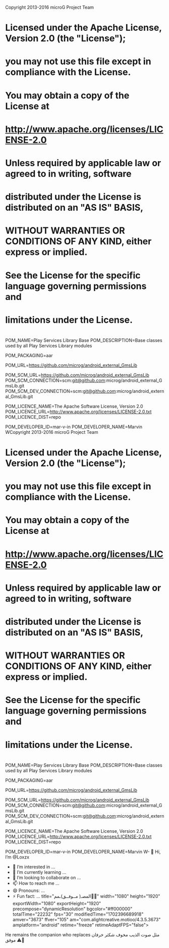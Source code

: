 
Copyright 2013-2016 microG Project Team
#
# Licensed under the Apache License, Version 2.0 (the "License");
# you may not use this file except in compliance with the License.
# You may obtain a copy of the License at
#
#     http://www.apache.org/licenses/LICENSE-2.0
#
# Unless required by applicable law or agreed to in writing, software
# distributed under the License is distributed on an "AS IS" BASIS,
# WITHOUT WARRANTIES OR CONDITIONS OF ANY KIND, either express or implied.
# See the License for the specific language governing permissions and
# limitations under the License.
#

POM_NAME=Play Services Library Base
POM_DESCRIPTION=Base classes used by all Play Services Library modules

POM_PACKAGING=aar

POM_URL=https://github.com/microg/android_external_GmsLib

POM_SCM_URL=https://github.com/microg/android_external_GmsLib
POM_SCM_CONNECTION=scm:git@github.com:microg/android_external_GmsLib.git
POM_SCM_DEV_CONNECTION=scm:git@github.com:microg/android_external_GmsLib.git

POM_LICENCE_NAME=The Apache Software License, Version 2.0
POM_LICENCE_URL=http://www.apache.org/licenses/LICENSE-2.0.txt
POM_LICENCE_DIST=repo

POM_DEVELOPER_ID=mar-v-in
POM_DEVELOPER_NAME=Marvin WCopyright 2013-2016 microG Project Team
#
# Licensed under the Apache License, Version 2.0 (the "License");
# you may not use this file except in compliance with the License.
# You may obtain a copy of the License at
#
#     http://www.apache.org/licenses/LICENSE-2.0
#
# Unless required by applicable law or agreed to in writing, software
# distributed under the License is distributed on an "AS IS" BASIS,
# WITHOUT WARRANTIES OR CONDITIONS OF ANY KIND, either express or implied.
# See the License for the specific language governing permissions and
# limitations under the License.
#

POM_NAME=Play Services Library Base
POM_DESCRIPTION=Base classes used by all Play Services Library modules

POM_PACKAGING=aar

POM_URL=https://github.com/microg/android_external_GmsLib

POM_SCM_URL=https://github.com/microg/android_external_GmsLib
POM_SCM_CONNECTION=scm:git@github.com:microg/android_external_GmsLib.git
POM_SCM_DEV_CONNECTION=scm:git@github.com:microg/android_external_GmsLib.git

POM_LICENCE_NAME=The Apache Software License, Version 2.0
POM_LICENCE_URL=http://www.apache.org/licenses/LICENSE-2.0.txt
POM_LICENCE_DIST=repo

POM_DEVELOPER_ID=mar-v-in
POM_DEVELOPER_NAME=Marvin W- 👋 Hi, I’m @Loxzx
- 👀 I’m interested in ...
- 🌱 I’m currently learning ...
- 💞️ I’m looking to collaborate on ...
- 📫 How to reach me ...
- 😄 Pronouns: ...
- ⚡ Fun fact: ...
title="المصـ( مــوفــق)ـمم👑💎" width="1080" height="1920" exportWidth="1080" exportHeight="1920" precompose="dynamicResolution" bgcolor="#ff000000" totalTime="22232" fps="30" modifiedTime="1702396689918" amver="3673" ffver="105" am="com.alightcreative.motioo/4.3.5.3673" amplatform="android" retime="freeze" retimeAdaptFPS="false">
<media uri="content://media/external/video/media/105721" filename="VID_20231211_030759_528.mp4.mov" title="VID_20231211_030759_528.mp4.mov" type="video/mp4" duration="22200000" size="4626569" fps="30" orientation="0" infoUpdated="1702378966494" width="464" height="848"/>
<bookmark t="616"/>
<bookmark t="1483"/>
<bookmark t="2216"/>
<bookmark t="2983"/>
<bookmark t="3783"/>
<bookmark t="4383"/>
<bookmark t="5116"/>
<bookmark t="5816"/>
<bookmark t="6583"/>
<bookmark t="7416"/>
<bookmark t="8083"/>
<bookmark t="9050"/>
<bookmark t="9850"/>
<bookmark t="10583"/>
<bookmark t="11250"/>
<bookmark t="12050"/>
<bookmark t="12716"/>
<bookmark t="13550"/>
<bookmark t="14250"/>
<bookmark t="15016"/>
<bookmark t="15783"/>
<bookmark t="16550"/>
<bookmark t="17283"/>
<bookmark t="18016"/>
<bookmark t="18883"/>
<bookmark t="19550"/>
<bookmark t="20216"/>
<bookmark t="20883"/>
<bookmark t="21550"/>
<shape id="6402452" label="VID_20231211_030759_528.mp4.mov" hidden="true" startTime="0" endTime="22232" fillType="media" fillVideo="content://media/external/video/media/105721" outTime="22200" s=".rect">
<transform>
<location value="540.000000,960.000000,0.000000"/>
</transform>
<property name="size" type="vec2" value="525.000000,960.000000"/>
</shape>
<embedScene id="6402451" label="المجموعة 2" startTime="0" endTime="22232" fillType="intrinsic" outTime="22232">
<transform>
<location value="521.572815,960.000000,0.000000"/>
<pivot value="0.000000,15.750732"/>
</transform>
<fillColor value="#ff000000"/>
<effect id="com.alightcreative.effects.motionblur4" locallyApplied="true">
<property name="tune" type="float">
<kf t="0.000000" v="0.000000"/>
<kf t="0.087010" v="1.000000" e="cubicBezier 0.0 0.7148276 0.2425347 1.0"/>
</property>
<property name="usePos" type="bool" value="true"/>
<property name="useScale" type="bool" value="true"/>
<property name="useAngle" type="bool" value="true"/>
</effect>
<effect id="com.alightcreative.effects.swing" locallyApplied="true">
<property name="freq" type="float" value="0.660000"/>
<property name="a1" type="float" value="-1.000000"/>
<property name="a2" type="float" value="0.900000"/>
<property name="phase" type="float" value="0.000000"/>
<property name="type" type="int" value="0"/>
</effect>
<scene title="مشروع جديد 156" width="2015" height="1920" exportWidth="2015" exportHeight="1920" precompose="dynamicResolution" bgcolor="#00000000" totalTime="22232" fps="30" modifiedTime="0" amver="3673" ffver="105" am="com.alightcreative.motioo/4.3.5.3673" amplatform="android" retime="off" retimeAdaptFPS="false">
<embedScene id="6402446" label="المجموعة 1" startTime="0" endTime="22232" fillType="intrinsic" outTime="22232">
<transform>
<location value="1000.000000,839.848206,0.000000"/>
<pivot value="0.000000,-599.771484"/>
<scale value="0.907441,0.907441"/>
</transform>
<fillColor value="#ff000000"/>
<scene title="" width="2204" height="1920" exportWidth="2204" exportHeight="1920" precompose="dynamicResolution" bgcolor="#00000000" totalTime="16366" fps="30" modifiedTime="0" amver="3673" ffver="105" am="com.alightcreative.motioo/4.3.5.3673" amplatform="android" retime="off" retimeAdaptFPS="false">
<text id="6393769" startTime="0" endTime="16366" fillType="color" size="12.000000" font="imported?name=خط انقلش البهادلي للعبارات.ttf" wrapWidth="1240" align="left">
<transform>
<location value="1414.328613,415.054871,0.000000"/>
<scale value="1.275000,1.275000"/>
</transform>
<content>He remains the companion who replaces</content>
</text>
<text id="6393773" label="ويبقى الرفيق الذي يعوض عن الف صاحب Copy" startTime="0" endTime="16366" fillType="color" size="16.000000" font="imported?name=FFKhallab-Regular (1) (1).ttf" wrapWidth="1240" align="left">
<transform>
<location value="842.000000,331.425476,0.000000"/>
<scale value="1.358065,1.358065"/>
</transform>
<content>مثل صوت الذيب مخوف شكثر خرفان</content>
</text>
</scene>
</embedScene>
<embedScene id="6402447" label="المجموعة 3" startTime="0" endTime="22232" fillType="intrinsic" outTime="22232">
<transform>
<location value="915.919983,660.541809,0.000000"/>
<pivot value="0.000000,996.811157"/>
<scale value="1.043516,1.043516"/>
</transform>
<fillColor value="#ff000000"/>
<border direction="outside" id="1">
<color value="#ff000000"/>
</border>
<scene title="" width="1639" height="2256" exportWidth="1639" exportHeight="2256" precompose="dynamicResolution" bgcolor="#00000000" totalTime="22232" fps="30" modifiedTime="0" amver="3673" ffver="105" am="com.alightcreative.motioo/4.3.5.3673" amplatform="android" retime="off" retimeAdaptFPS="false">
<text id="6393858" startTime="0" endTime="22232" fillType="color" size="20.000000" font="imported?name=خط الايفون الفارسي (2).ttf" wrapWidth="677" align="center">
<transform>
<location value="1025.802979,2125.061035,0.000000"/>
<scale value="1.369154,1.369154"/>
</transform>
<content>موفق</content>
</text>
<text id="6393859" startTime="0" endTime="22232" fillType="color" size="20.000000" font="imported?name=iOS15.4_Fixed_space.ttf" wrapWidth="1222" align="center">
<transform>
<location value="819.500061,2125.061035,0.000000"/>
<scale value="1.341244,1.341244"/>
</transform>
<fillColor value="#00ffffff"/>
<effect id="com.alightcreative.glow" locallyApplied="true">
<property name="radius" type="float" value="23.600000"/>
<property name="alpha" type="float" value="0.400000"/>
<property name="hardness" type="float" value="0.650000"/>
<property name="color" type="color" value="#ff000000"/>
<property name="blendMode" type="int" value="1"/>
</effect>
<effect id="com.alightcreative.effects.smoothedges" locallyApplied="true">
<property name="strength" type="float" value="0.020000"/>
<property name="maskToLayer" type="bool" value="false"/>
</effect>
<content>⚠️🦅</content>
</text>
</scene>
</embedScene>
<shape id="6402448" label="3cf2ba393a602ffcc56d285299357261.jpg" startTime="0" endTime="22232" fillType="media" fillImage="content://media/external/images/media/105720" s=".rect">
<transform>
<location value="1026.580566,960.000000,0.000000"/>
</transform>
<property name="size" type="vec2" value="540.000000,540.000000"/>
</shape>
<shape id="6402449" startTime="0" endTime="22232" fillType="color" s=".rect">
<transform>
<location value="1165.920654,413.555237,0.000000"/>
<scale value="0.447723,0.447723"/>
</transform>
<property name="size" type="vec2" value="-1753.315063,-14.394539"/>
</shape>
<shape id="6402450" label=" Copy" startTime="0" endTime="22232" fillType="color" s=".rect">
<transform>
<location value="1230.392456,1509.517822,0.000000"/>
<scale value="0.447723,0.447723"/>
</transform>
<property name="size" type="vec2" value="-1753.315063,-14.394539"/>
</shape>
</scene>
</embedScene>
<shape id="6402453" label="حسين Copy 2" startTime="433" endTime="765" speed="1.300000" fillType="color" s=".roundrect">
<transform>
<location value="533.404419,977.531860,0.000000"/>
<scale value="0.407741,0.724873"/>
</transform>
<fillColor value="#ffd2b4a5"/>
<effect id="com.alightcreative.effects.lift" locallyApplied="true">
<property name="fill" type="float" value="0.000000"/>
</effect>
<effect id="com.alightcreative.effects.tile" locallyApplied="true">
<property name="scale" type="float">
<kf t="0.000000" v="1.000000"/>
<kf t="1.000000" v="1.000000"/>
<kf t="0.347222" v="1.090000"/>
</property>
<property name="phase" type="float" value="0.000000"/>
<property name="mirror" type="bool" value="false"/>
<property name="vertoffs" type="bool" value="false"/>
<property name="angle" type="float" value="0.000000"/>
</effect>
<effect id="com.alightcreative.effects.offset" locallyApplied="true">
<property name="offset" type="vec2">
<kf t="-0.039352" v="0.000000,0.000000"/>
<kf t="0.039352" v="5.000000,0.000000"/>
<kf t="0.192130" v="-2.000000,0.000000"/>
<kf t="0.347222" v="-2.000000,3.000000"/>
<kf t="0.423611" v="3.000000,3.000000"/>
<kf t="0.578704" v="3.000000,-4.000000"/>
<kf t="0.655093" v="6.000000,-4.000000"/>
<kf t="0.810185" v="6.000000,3.000000"/>
<kf t="0.965278" v="-2.000000,3.000000"/>
</property>
<property name="feather" type="float" value="0.000000"/>
<property name="mask" type="bool" value="false"/>
</effect>
<effect id="com.alightcreative.effects.exposure" locallyApplied="true">
<property name="exposure" type="float">
<kf t="0.000000" v="0.000000"/>
<kf t="1.000000" v="0.010000"/>
<kf t="0.352410" v="0.700000"/>
</property>
<property name="gamma" type="float" value="1.000000"/>
<property name="offset" type="float" value="0.000000"/>
</effect>
<property name="size" type="vec2" value="1394.351318,1394.351318"/>
<property name="cornerRadius" type="float" value="25.000000"/>
</shape>
<shape id="6402454" label="حسين Copy 2" startTime="1333" endTime="1665" speed="1.300000" fillType="color" s=".roundrect">
<transform>
<location value="533.404419,977.531860,0.000000"/>
<scale value="0.407741,0.724873"/>
</transform>
<fillColor value="#ffd2b4a5"/>
<effect id="com.alightcreative.effects.lift" locallyApplied="true">
<property name="fill" type="float" value="0.000000"/>
</effect>
<effect id="com.alightcreative.effects.tile" locallyApplied="true">
<property name="scale" type="float">
<kf t="0.000000" v="1.000000"/>
<kf t="1.000000" v="1.000000"/>
<kf t="0.347222" v="1.090000"/>
</property>
<property name="phase" type="float" value="0.000000"/>
<property name="mirror" type="bool" value="false"/>
<property name="vertoffs" type="bool" value="false"/>
<property name="angle" type="float" value="0.000000"/>
</effect>
<effect id="com.alightcreative.effects.offset" locallyApplied="true">
<property name="offset" type="vec2">
<kf t="-0.039352" v="0.000000,0.000000"/>
<kf t="0.039352" v="5.000000,0.000000"/>
<kf t="0.192130" v="-2.000000,0.000000"/>
<kf t="0.347222" v="-2.000000,3.000000"/>
<kf t="0.423611" v="3.000000,3.000000"/>
<kf t="0.578704" v="3.000000,-4.000000"/>
<kf t="0.655093" v="6.000000,-4.000000"/>
<kf t="0.810185" v="6.000000,3.000000"/>
<kf t="0.965278" v="-2.000000,3.000000"/>
</property>
<property name="feather" type="float" value="0.000000"/>
<property name="mask" type="bool" value="false"/>
</effect>
<effect id="com.alightcreative.effects.exposure" locallyApplied="true">
<property name="exposure" type="float">
<kf t="0.000000" v="0.000000"/>
<kf t="1.000000" v="0.010000"/>
<kf t="0.352410" v="0.700000"/>
</property>
<property name="gamma" type="float" value="1.000000"/>
<property name="offset" type="float" value="0.000000"/>
</effect>
<property name="size" type="vec2" value="1394.351318,1394.351318"/>
<property name="cornerRadius" type="float" value="25.000000"/>
</shape>
<shape id="6402455" label="حسين Copy 2" startTime="2066" endTime="2398" speed="1.300000" fillType="color" s=".roundrect">
<transform>
<location value="533.404419,977.531860,0.000000"/>
<scale value="0.407741,0.724873"/>
</transform>
<fillColor value="#ffd2b4a5"/>
<effect id="com.alightcreative.effects.lift" locallyApplied="true">
<property name="fill" type="float" value="0.000000"/>
</effect>
<effect id="com.alightcreative.effects.tile" locallyApplied="true">
<property name="scale" type="float">
<kf t="0.000000" v="1.000000"/>
<kf t="1.000000" v="1.000000"/>
<kf t="0.347222" v="1.090000"/>
</property>
<property name="phase" type="float" value="0.000000"/>
<property name="mirror" type="bool" value="false"/>
<property name="vertoffs" type="bool" value="false"/>
<property name="angle" type="float" value="0.000000"/>
</effect>
<effect id="com.alightcreative.effects.offset" locallyApplied="true">
<property name="offset" type="vec2">
<kf t="-0.039352" v="0.000000,0.000000"/>
<kf t="0.039352" v="5.000000,0.000000"/>
<kf t="0.192130" v="-2.000000,0.000000"/>
<kf t="0.347222" v="-2.000000,3.000000"/>
<kf t="0.423611" v="3.000000,3.000000"/>
<kf t="0.578704" v="3.000000,-4.000000"/>
<kf t="0.655093" v="6.000000,-4.000000"/>
<kf t="0.810185" v="6.000000,3.000000"/>
<kf t="0.965278" v="-2.000000,3.000000"/>
</property>
<property name="feather" type="float" value="0.000000"/>
<property name="mask" type="bool" value="false"/>
</effect>
<effect id="com.alightcreative.effects.exposure" locallyApplied="true">
<property name="exposure" type="float">
<kf t="0.000000" v="0.000000"/>
<kf t="1.000000" v="0.010000"/>
<kf t="0.352410" v="0.700000"/>
</property>
<property name="gamma" type="float" value="1.000000"/>
<property name="offset" type="float" value="0.000000"/>
</effect>
<property name="size" type="vec2" value="1394.351318,1394.351318"/>
<property name="cornerRadius" type="float" value="25.000000"/>
</shape>
<shape id="6402456" label="حسين Copy 2" startTime="2833" endTime="3165" speed="1.300000" fillType="color" s=".roundrect">
<transform>
<location value="533.404419,977.531860,0.000000"/>
<scale value="0.407741,0.724873"/>
</transform>
<fillColor value="#ffd2b4a5"/>
<effect id="com.alightcreative.effects.lift" locallyApplied="true">
<property name="fill" type="float" value="0.000000"/>
</effect>
<effect id="com.alightcreative.effects.tile" locallyApplied="true">
<property name="scale" type="float">
<kf t="0.000000" v="1.000000"/>
<kf t="1.000000" v="1.000000"/>
<kf t="0.347222" v="1.090000"/>
</property>
<property name="phase" type="float" value="0.000000"/>
<property name="mirror" type="bool" value="false"/>
<property name="vertoffs" type="bool" value="false"/>
<property name="angle" type="float" value="0.000000"/>
</effect>
<effect id="com.alightcreative.effects.offset" locallyApplied="true">
<property name="offset" type="vec2">
<kf t="-0.039352" v="0.000000,0.000000"/>
<kf t="0.039352" v="5.000000,0.000000"/>
<kf t="0.192130" v="-2.000000,0.000000"/>
<kf t="0.347222" v="-2.000000,3.000000"/>
<kf t="0.423611" v="3.000000,3.000000"/>
<kf t="0.578704" v="3.000000,-4.000000"/>
<kf t="0.655093" v="6.000000,-4.000000"/>
<kf t="0.810185" v="6.000000,3.000000"/>
<kf t="0.965278" v="-2.000000,3.000000"/>
</property>
<property name="feather" type="float" value="0.000000"/>
<property name="mask" type="bool" value="false"/>
</effect>
<effect id="com.alightcreative.effects.exposure" locallyApplied="true">
<property name="exposure" type="float">
<kf t="0.000000" v="0.000000"/>
<kf t="1.000000" v="0.010000"/>
<kf t="0.352410" v="0.700000"/>
</property>
<property name="gamma" type="float" value="1.000000"/>
<property name="offset" type="float" value="0.000000"/>
</effect>
<property name="size" type="vec2" value="1394.351318,1394.351318"/>
<property name="cornerRadius" type="float" value="25.000000"/>
</shape>
<shape id="6402457" label="حسين Copy 2" startTime="3600" endTime="3932" speed="1.300000" fillType="color" s=".roundrect">
<transform>
<location value="533.404419,977.531860,0.000000"/>
<scale value="0.407741,0.724873"/>
</transform>
<fillColor value="#ffd2b4a5"/>
<effect id="com.alightcreative.effects.lift" locallyApplied="true">
<property name="fill" type="float" value="0.000000"/>
</effect>
<effect id="com.alightcreative.effects.tile" locallyApplied="true">
<property name="scale" type="float">
<kf t="0.000000" v="1.000000"/>
<kf t="1.000000" v="1.000000"/>
<kf t="0.347222" v="1.090000"/>
</property>
<property name="phase" type="float" value="0.000000"/>
<property name="mirror" type="bool" value="false"/>
<property name="vertoffs" type="bool" value="false"/>
<property name="angle" type="float" value="0.000000"/>
</effect>
<effect id="com.alightcreative.effects.offset" locallyApplied="true">
<property name="offset" type="vec2">
<kf t="-0.039352" v="0.000000,0.000000"/>
<kf t="0.039352" v="5.000000,0.000000"/>
<kf t="0.192130" v="-2.000000,0.000000"/>
<kf t="0.347222" v="-2.000000,3.000000"/>
<kf t="0.423611" v="3.000000,3.000000"/>
<kf t="0.578704" v="3.000000,-4.000000"/>
<kf t="0.655093" v="6.000000,-4.000000"/>
<kf t="0.810185" v="6.000000,3.000000"/>
<kf t="0.965278" v="-2.000000,3.000000"/>
</property>
<property name="feather" type="float" value="0.000000"/>
<property name="mask" type="bool" value="false"/>
</effect>
<effect id="com.alightcreative.effects.exposure" locallyApplied="true">
<property name="exposure" type="float">
<kf t="0.000000" v="0.000000"/>
<kf t="1.000000" v="0.010000"/>
<kf t="0.352410" v="0.700000"/>
</property>
<property name="gamma" type="float" value="1.000000"/>
<property name="offset" type="float" value="0.000000"/>
</effect>
<property name="size" type="vec2" value="1394.351318,1394.351318"/>
<property name="cornerRadius" type="float" value="25.000000"/>
</shape>
<shape id="6402458" label="حسين Copy 2" startTime="4200" endTime="4532" speed="1.300000" fillType="color" s=".roundrect">
<transform>
<location value="533.404419,977.531860,0.000000"/>
<scale value="0.407741,0.724873"/>
</transform>
<fillColor value="#ffd2b4a5"/>
<effect id="com.alightcreative.effects.lift" locallyApplied="true">
<property name="fill" type="float" value="0.000000"/>
</effect>
<effect id="com.alightcreative.effects.tile" locallyApplied="true">
<property name="scale" type="float">
<kf t="0.000000" v="1.000000"/>
<kf t="1.000000" v="1.000000"/>
<kf t="0.347222" v="1.090000"/>
</property>
<property name="phase" type="float" value="0.000000"/>
<property name="mirror" type="bool" value="false"/>
<property name="vertoffs" type="bool" value="false"/>
<property name="angle" type="float" value="0.000000"/>
</effect>
<effect id="com.alightcreative.effects.offset" locallyApplied="true">
<property name="offset" type="vec2">
<kf t="-0.039352" v="0.000000,0.000000"/>
<kf t="0.039352" v="5.000000,0.000000"/>
<kf t="0.192130" v="-2.000000,0.000000"/>
<kf t="0.347222" v="-2.000000,3.000000"/>
<kf t="0.423611" v="3.000000,3.000000"/>
<kf t="0.578704" v="3.000000,-4.000000"/>
<kf t="0.655093" v="6.000000,-4.000000"/>
<kf t="0.810185" v="6.000000,3.000000"/>
<kf t="0.965278" v="-2.000000,3.000000"/>
</property>
<property name="feather" type="float" value="0.000000"/>
<property name="mask" type="bool" value="false"/>
</effect>
<effect id="com.alightcreative.effects.exposure" locallyApplied="true">
<property name="exposure" type="float">
<kf t="0.000000" v="0.000000"/>
<kf t="1.000000" v="0.010000"/>
<kf t="0.352410" v="0.700000"/>
</property>
<property name="gamma" type="float" value="1.000000"/>
<property name="offset" type="float" value="0.000000"/>
</effect>
<property name="size" type="vec2" value="1394.351318,1394.351318"/>
<property name="cornerRadius" type="float" value="25.000000"/>
</shape>
<shape id="6402459" label="حسين Copy 2" startTime="4900" endTime="5232" speed="1.300000" fillType="color" s=".roundrect">
<transform>
<location value="533.404419,977.531860,0.000000"/>
<scale value="0.407741,0.724873"/>
</transform>
<fillColor value="#ffd2b4a5"/>
<effect id="com.alightcreative.effects.lift" locallyApplied="true">
<property name="fill" type="float" value="0.000000"/>
</effect>
<effect id="com.alightcreative.effects.tile" locallyApplied="true">
<property name="scale" type="float">
<kf t="0.000000" v="1.000000"/>
<kf t="1.000000" v="1.000000"/>
<kf t="0.347222" v="1.090000"/>
</property>
<property name="phase" type="float" value="0.000000"/>
<property name="mirror" type="bool" value="false"/>
<property name="vertoffs" type="bool" value="false"/>
<property name="angle" type="float" value="0.000000"/>
</effect>
<effect id="com.alightcreative.effects.offset" locallyApplied="true">
<property name="offset" type="vec2">
<kf t="-0.039352" v="0.000000,0.000000"/>
<kf t="0.039352" v="5.000000,0.000000"/>
<kf t="0.192130" v="-2.000000,0.000000"/>
<kf t="0.347222" v="-2.000000,3.000000"/>
<kf t="0.423611" v="3.000000,3.000000"/>
<kf t="0.578704" v="3.000000,-4.000000"/>
<kf t="0.655093" v="6.000000,-4.000000"/>
<kf t="0.810185" v="6.000000,3.000000"/>
<kf t="0.965278" v="-2.000000,3.000000"/>
</property>
<property name="feather" type="float" value="0.000000"/>
<property name="mask" type="bool" value="false"/>
</effect>
<effect id="com.alightcreative.effects.exposure" locallyApplied="true">
<property name="exposure" type="float">
<kf t="0.000000" v="0.000000"/>
<kf t="1.000000" v="0.010000"/>
<kf t="0.352410" v="0.700000"/>
</property>
<property name="gamma" type="float" value="1.000000"/>
<property name="offset" type="float" value="0.000000"/>
</effect>
<property name="size" type="vec2" value="1394.351318,1394.351318"/>
<property name="cornerRadius" type="float" value="25.000000"/>
</shape>
<shape id="6402460" label="حسين Copy 2" startTime="5633" endTime="5965" speed="1.300000" fillType="color" s=".roundrect">
<transform>
<location value="533.404419,977.531860,0.000000"/>
<scale value="0.407741,0.724873"/>
</transform>
<fillColor value="#ffd2b4a5"/>
<effect id="com.alightcreative.effects.lift" locallyApplied="true">
<property name="fill" type="float" value="0.000000"/>
</effect>
<effect id="com.alightcreative.effects.tile" locallyApplied="true">
<property name="scale" type="float">
<kf t="0.000000" v="1.000000"/>
<kf t="1.000000" v="1.000000"/>
<kf t="0.347222" v="1.090000"/>
</property>
<property name="phase" type="float" value="0.000000"/>
<property name="mirror" type="bool" value="false"/>
<property name="vertoffs" type="bool" value="false"/>
<property name="angle" type="float" value="0.000000"/>
</effect>
<effect id="com.alightcreative.effects.offset" locallyApplied="true">
<property name="offset" type="vec2">
<kf t="-0.039352" v="0.000000,0.000000"/>
<kf t="0.039352" v="5.000000,0.000000"/>
<kf t="0.192130" v="-2.000000,0.000000"/>
<kf t="0.347222" v="-2.000000,3.000000"/>
<kf t="0.423611" v="3.000000,3.000000"/>
<kf t="0.578704" v="3.000000,-4.000000"/>
<kf t="0.655093" v="6.000000,-4.000000"/>
<kf t="0.810185" v="6.000000,3.000000"/>
<kf t="0.965278" v="-2.000000,3.000000"/>
</property>
<property name="feather" type="float" value="0.000000"/>
<property name="mask" type="bool" value="false"/>
</effect>
<effect id="com.alightcreative.effects.exposure" locallyApplied="true">
<property name="exposure" type="float">
<kf t="0.000000" v="0.000000"/>
<kf t="1.000000" v="0.010000"/>
<kf t="0.352410" v="0.700000"/>
</property>
<property name="gamma" type="float" value="1.000000"/>
<property name="offset" type="float" value="0.000000"/>
</effect>
<property name="size" type="vec2" value="1394.351318,1394.351318"/>
<property name="cornerRadius" type="float" value="25.000000"/>
</shape>
<shape id="6402461" label="حسين Copy 2" startTime="6433" endTime="6765" speed="1.300000" fillType="color" s=".roundrect">
<transform>
<location value="533.404419,977.531860,0.000000"/>
<scale value="0.407741,0.724873"/>
</transform>
<fillColor value="#ffd2b4a5"/>
<effect id="com.alightcreative.effects.lift" locallyApplied="true">
<property name="fill" type="float" value="0.000000"/>
</effect>
<effect id="com.alightcreative.effects.tile" locallyApplied="true">
<property name="scale" type="float">
<kf t="0.000000" v="1.000000"/>
<kf t="1.000000" v="1.000000"/>
<kf t="0.347222" v="1.090000"/>
</property>
<property name="phase" type="float" value="0.000000"/>
<property name="mirror" type="bool" value="false"/>
<property name="vertoffs" type="bool" value="false"/>
<property name="angle" type="float" value="0.000000"/>
</effect>
<effect id="com.alightcreative.effects.offset" locallyApplied="true">
<property name="offset" type="vec2">
<kf t="-0.039352" v="0.000000,0.000000"/>
<kf t="0.039352" v="5.000000,0.000000"/>
<kf t="0.192130" v="-2.000000,0.000000"/>
<kf t="0.347222" v="-2.000000,3.000000"/>
<kf t="0.423611" v="3.000000,3.000000"/>
<kf t="0.578704" v="3.000000,-4.000000"/>
<kf t="0.655093" v="6.000000,-4.000000"/>
<kf t="0.810185" v="6.000000,3.000000"/>
<kf t="0.965278" v="-2.000000,3.000000"/>
</property>
<property name="feather" type="float" value="0.000000"/>
<property name="mask" type="bool" value="false"/>
</effect>
<effect id="com.alightcreative.effects.exposure" locallyApplied="true">
<property name="exposure" type="float">
<kf t="0.000000" v="0.000000"/>
<kf t="1.000000" v="0.010000"/>
<kf t="0.352410" v="0.700000"/>
</property>
<property name="gamma" type="float" value="1.000000"/>
<property name="offset" type="float" value="0.000000"/>
</effect>
<property name="size" type="vec2" value="1394.351318,1394.351318"/>
<property name="cornerRadius" type="float" value="25.000000"/>
</shape>
<shape id="6402462" label="حسين Copy 2" startTime="7233" endTime="7565" speed="1.300000" fillType="color" s=".roundrect">
<transform>
<location value="533.404419,977.531860,0.000000"/>
<scale value="0.407741,0.724873"/>
</transform>
<fillColor value="#ffd2b4a5"/>
<effect id="com.alightcreative.effects.lift" locallyApplied="true">
<property name="fill" type="float" value="0.000000"/>
</effect>
<effect id="com.alightcreative.effects.tile" locallyApplied="true">
<property name="scale" type="float">
<kf t="0.000000" v="1.000000"/>
<kf t="1.000000" v="1.000000"/>
<kf t="0.347222" v="1.090000"/>
</property>
<property name="phase" type="float" value="0.000000"/>
<property name="mirror" type="bool" value="false"/>
<property name="vertoffs" type="bool" value="false"/>
<property name="angle" type="float" value="0.000000"/>
</effect>
<effect id="com.alightcreative.effects.offset" locallyApplied="true">
<property name="offset" type="vec2">
<kf t="-0.039352" v="0.000000,0.000000"/>
<kf t="0.039352" v="5.000000,0.000000"/>
<kf t="0.192130" v="-2.000000,0.000000"/>
<kf t="0.347222" v="-2.000000,3.000000"/>
<kf t="0.423611" v="3.000000,3.000000"/>
<kf t="0.578704" v="3.000000,-4.000000"/>
<kf t="0.655093" v="6.000000,-4.000000"/>
<kf t="0.810185" v="6.000000,3.000000"/>
<kf t="0.965278" v="-2.000000,3.000000"/>
</property>
<property name="feather" type="float" value="0.000000"/>
<property name="mask" type="bool" value="false"/>
</effect>
<effect id="com.alightcreative.effects.exposure" locallyApplied="true">
<property name="exposure" type="float">
<kf t="0.000000" v="0.000000"/>
<kf t="1.000000" v="0.010000"/>
<kf t="0.352410" v="0.700000"/>
</property>
<property name="gamma" type="float" value="1.000000"/>
<property name="offset" type="float" value="0.000000"/>
</effect>
<property name="size" type="vec2" value="1394.351318,1394.351318"/>
<property name="cornerRadius" type="float" value="25.000000"/>
</shape>
<shape id="6402464" label="حسين Copy 2" startTime="7933" endTime="8265" speed="1.300000" fillType="color" s=".roundrect">
<transform>
<location value="533.404419,977.531860,0.000000"/>
<scale value="0.407741,0.724873"/>
</transform>
<fillColor value="#ffd2b4a5"/>
<effect id="com.alightcreative.effects.lift" locallyApplied="true">
<property name="fill" type="float" value="0.000000"/>
</effect>
<effect id="com.alightcreative.effects.tile" locallyApplied="true">
<property name="scale" type="float">
<kf t="0.000000" v="1.000000"/>
<kf t="1.000000" v="1.000000"/>
<kf t="0.347222" v="1.090000"/>
</property>
<property name="phase" type="float" value="0.000000"/>
<property name="mirror" type="bool" value="false"/>
<property name="vertoffs" type="bool" value="false"/>
<property name="angle" type="float" value="0.000000"/>
</effect>
<effect id="com.alightcreative.effects.offset" locallyApplied="true">
<property name="offset" type="vec2">
<kf t="-0.039352" v="0.000000,0.000000"/>
<kf t="0.039352" v="5.000000,0.000000"/>
<kf t="0.192130" v="-2.000000,0.000000"/>
<kf t="0.347222" v="-2.000000,3.000000"/>
<kf t="0.423611" v="3.000000,3.000000"/>
<kf t="0.578704" v="3.000000,-4.000000"/>
<kf t="0.655093" v="6.000000,-4.000000"/>
<kf t="0.810185" v="6.000000,3.000000"/>
<kf t="0.965278" v="-2.000000,3.000000"/>
</property>
<property name="feather" type="float" value="0.000000"/>
<property name="mask" type="bool" value="false"/>
</effect>
<effect id="com.alightcreative.effects.exposure" locallyApplied="true">
<property name="exposure" type="float">
<kf t="0.000000" v="0.000000"/>
<kf t="1.000000" v="0.010000"/>
<kf t="0.352410" v="0.700000"/>
</property>
<property name="gamma" type="float" value="1.000000"/>
<property name="offset" type="float" value="0.000000"/>
</effect>
<property name="size" type="vec2" value="1394.351318,1394.351318"/>
<property name="cornerRadius" type="float" value="25.000000"/>
</shape>
<shape id="6402466" label="حسين Copy 2" startTime="8400" endTime="8732" speed="1.300000" fillType="color" s=".roundrect">
<transform>
<location value="533.404419,977.531860,0.000000"/>
<scale value="0.407741,0.724873"/>
</transform>
<fillColor value="#ffd2b4a5"/>
<effect id="com.alightcreative.effects.lift" locallyApplied="true">
<property name="fill" type="float" value="0.000000"/>
</effect>
<effect id="com.alightcreative.effects.tile" locallyApplied="true">
<property name="scale" type="float">
<kf t="0.000000" v="1.000000"/>
<kf t="1.000000" v="1.000000"/>
<kf t="0.347222" v="1.090000"/>
</property>
<property name="phase" type="float" value="0.000000"/>
<property name="mirror" type="bool" value="false"/>
<property name="vertoffs" type="bool" value="false"/>
<property name="angle" type="float" value="0.000000"/>
</effect>
<effect id="com.alightcreative.effects.offset" locallyApplied="true">
<property name="offset" type="vec2">
<kf t="-0.039352" v="0.000000,0.000000"/>
<kf t="0.039352" v="5.000000,0.000000"/>
<kf t="0.192130" v="-2.000000,0.000000"/>
<kf t="0.347222" v="-2.000000,3.000000"/>
<kf t="0.423611" v="3.000000,3.000000"/>
<kf t="0.578704" v="3.000000,-4.000000"/>
<kf t="0.655093" v="6.000000,-4.000000"/>
<kf t="0.810185" v="6.000000,3.000000"/>
<kf t="0.965278" v="-2.000000,3.000000"/>
</property>
<property name="feather" type="float" value="0.000000"/>
<property name="mask" type="bool" value="false"/>
</effect>
<effect id="com.alightcreative.effects.exposure" locallyApplied="true">
<property name="exposure" type="float">
<kf t="0.000000" v="0.000000"/>
<kf t="1.000000" v="0.010000"/>
<kf t="0.352410" v="0.700000"/>
</property>
<property name="gamma" type="float" value="1.000000"/>
<property name="offset" type="float" value="0.000000"/>
</effect>
<property name="size" type="vec2" value="1394.351318,1394.351318"/>
<property name="cornerRadius" type="float" value="25.000000"/>
</shape>
<shape id="6402465" label="حسين Copy 2" startTime="8933" endTime="9265" speed="1.300000" fillType="color" s=".roundrect">
<transform>
<location value="533.404419,977.531860,0.000000"/>
<scale value="0.407741,0.724873"/>
</transform>
<fillColor value="#ffd2b4a5"/>
<effect id="com.alightcreative.effects.lift" locallyApplied="true">
<property name="fill" type="float" value="0.000000"/>
</effect>
<effect id="com.alightcreative.effects.tile" locallyApplied="true">
<property name="scale" type="float">
<kf t="0.000000" v="1.000000"/>
<kf t="1.000000" v="1.000000"/>
<kf t="0.347222" v="1.090000"/>
</property>
<property name="phase" type="float" value="0.000000"/>
<property name="mirror" type="bool" value="false"/>
<property name="vertoffs" type="bool" value="false"/>
<property name="angle" type="float" value="0.000000"/>
</effect>
<effect id="com.alightcreative.effects.offset" locallyApplied="true">
<property name="offset" type="vec2">
<kf t="-0.039352" v="0.000000,0.000000"/>
<kf t="0.039352" v="5.000000,0.000000"/>
<kf t="0.192130" v="-2.000000,0.000000"/>
<kf t="0.347222" v="-2.000000,3.000000"/>
<kf t="0.423611" v="3.000000,3.000000"/>
<kf t="0.578704" v="3.000000,-4.000000"/>
<kf t="0.655093" v="6.000000,-4.000000"/>
<kf t="0.810185" v="6.000000,3.000000"/>
<kf t="0.965278" v="-2.000000,3.000000"/>
</property>
<property name="feather" type="float" value="0.000000"/>
<property name="mask" type="bool" value="false"/>
</effect>
<effect id="com.alightcreative.effects.exposure" locallyApplied="true">
<property name="exposure" type="float">
<kf t="0.000000" v="0.000000"/>
<kf t="1.000000" v="0.010000"/>
<kf t="0.352410" v="0.700000"/>
</property>
<property name="gamma" type="float" value="1.000000"/>
<property name="offset" type="float" value="0.000000"/>
</effect>
<property name="size" type="vec2" value="1394.351318,1394.351318"/>
<property name="cornerRadius" type="float" value="25.000000"/>
</shape>
<shape id="6402467" label="حسين Copy 2" startTime="9666" endTime="9998" speed="1.300000" fillType="color" s=".roundrect">
<transform>
<location value="533.404419,977.531860,0.000000"/>
<scale value="0.407741,0.724873"/>
</transform>
<fillColor value="#ffd2b4a5"/>
<effect id="com.alightcreative.effects.lift" locallyApplied="true">
<property name="fill" type="float" value="0.000000"/>
</effect>
<effect id="com.alightcreative.effects.tile" locallyApplied="true">
<property name="scale" type="float">
<kf t="0.000000" v="1.000000"/>
<kf t="1.000000" v="1.000000"/>
<kf t="0.347222" v="1.090000"/>
</property>
<property name="phase" type="float" value="0.000000"/>
<property name="mirror" type="bool" value="false"/>
<property name="vertoffs" type="bool" value="false"/>
<property name="angle" type="float" value="0.000000"/>
</effect>
<effect id="com.alightcreative.effects.offset" locallyApplied="true">
<property name="offset" type="vec2">
<kf t="-0.039352" v="0.000000,0.000000"/>
<kf t="0.039352" v="5.000000,0.000000"/>
<kf t="0.192130" v="-2.000000,0.000000"/>
<kf t="0.347222" v="-2.000000,3.000000"/>
<kf t="0.423611" v="3.000000,3.000000"/>
<kf t="0.578704" v="3.000000,-4.000000"/>
<kf t="0.655093" v="6.000000,-4.000000"/>
<kf t="0.810185" v="6.000000,3.000000"/>
<kf t="0.965278" v="-2.000000,3.000000"/>
</property>
<property name="feather" type="float" value="0.000000"/>
<property name="mask" type="bool" value="false"/>
</effect>
<effect id="com.alightcreative.effects.exposure" locallyApplied="true">
<property name="exposure" type="float">
<kf t="0.000000" v="0.000000"/>
<kf t="1.000000" v="0.010000"/>
<kf t="0.352410" v="0.700000"/>
</property>
<property name="gamma" type="float" value="1.000000"/>
<property name="offset" type="float" value="0.000000"/>
</effect>
<property name="size" type="vec2" value="1394.351318,1394.351318"/>
<property name="cornerRadius" type="float" value="25.000000"/>
</shape>
<shape id="6402468" label="حسين Copy 2" startTime="10400" endTime="10732" speed="1.300000" fillType="color" s=".roundrect">
<transform>
<location value="533.404419,977.531860,0.000000"/>
<scale value="0.407741,0.724873"/>
</transform>
<fillColor value="#ffd2b4a5"/>
<effect id="com.alightcreative.effects.lift" locallyApplied="true">
<property name="fill" type="float" value="0.000000"/>
</effect>
<effect id="com.alightcreative.effects.tile" locallyApplied="true">
<property name="scale" type="float">
<kf t="0.000000" v="1.000000"/>
<kf t="1.000000" v="1.000000"/>
<kf t="0.347222" v="1.090000"/>
</property>
<property name="phase" type="float" value="0.000000"/>
<property name="mirror" type="bool" value="false"/>
<property name="vertoffs" type="bool" value="false"/>
<property name="angle" type="float" value="0.000000"/>
</effect>
<effect id="com.alightcreative.effects.offset" locallyApplied="true">
<property name="offset" type="vec2">
<kf t="-0.039352" v="0.000000,0.000000"/>
<kf t="0.039352" v="5.000000,0.000000"/>
<kf t="0.192130" v="-2.000000,0.000000"/>
<kf t="0.347222" v="-2.000000,3.000000"/>
<kf t="0.423611" v="3.000000,3.000000"/>
<kf t="0.578704" v="3.000000,-4.000000"/>
<kf t="0.655093" v="6.000000,-4.000000"/>
<kf t="0.810185" v="6.000000,3.000000"/>
<kf t="0.965278" v="-2.000000,3.000000"/>
</property>
<property name="feather" type="float" value="0.000000"/>
<property name="mask" type="bool" value="false"/>
</effect>
<effect id="com.alightcreative.effects.exposure" locallyApplied="true">
<property name="exposure" type="float">
<kf t="0.000000" v="0.000000"/>
<kf t="1.000000" v="0.010000"/>
<kf t="0.352410" v="0.700000"/>
</property>
<property name="gamma" type="float" value="1.000000"/>
<property name="offset" type="float" value="0.000000"/>
</effect>
<property name="size" type="vec2" value="1394.351318,1394.351318"/>
<property name="cornerRadius" type="float" value="25.000000"/>
</shape>
<shape id="6402469" label="حسين Copy 2" startTime="11066" endTime="11398" speed="1.300000" fillType="color" s=".roundrect">
<transform>
<location value="533.404419,977.531860,0.000000"/>
<scale value="0.407741,0.724873"/>
</transform>
<fillColor value="#ffd2b4a5"/>
<effect id="com.alightcreative.effects.lift" locallyApplied="true">
<property name="fill" type="float" value="0.000000"/>
</effect>
<effect id="com.alightcreative.effects.tile" locallyApplied="true">
<property name="scale" type="float">
<kf t="0.000000" v="1.000000"/>
<kf t="1.000000" v="1.000000"/>
<kf t="0.347222" v="1.090000"/>
</property>
<property name="phase" type="float" value="0.000000"/>
<property name="mirror" type="bool" value="false"/>
<property name="vertoffs" type="bool" value="false"/>
<property name="angle" type="float" value="0.000000"/>
</effect>
<effect id="com.alightcreative.effects.offset" locallyApplied="true">
<property name="offset" type="vec2">
<kf t="-0.039352" v="0.000000,0.000000"/>
<kf t="0.039352" v="5.000000,0.000000"/>
<kf t="0.192130" v="-2.000000,0.000000"/>
<kf t="0.347222" v="-2.000000,3.000000"/>
<kf t="0.423611" v="3.000000,3.000000"/>
<kf t="0.578704" v="3.000000,-4.000000"/>
<kf t="0.655093" v="6.000000,-4.000000"/>
<kf t="0.810185" v="6.000000,3.000000"/>
<kf t="0.965278" v="-2.000000,3.000000"/>
</property>
<property name="feather" type="float" value="0.000000"/>
<property name="mask" type="bool" value="false"/>
</effect>
<effect id="com.alightcreative.effects.exposure" locallyApplied="true">
<property name="exposure" type="float">
<kf t="0.000000" v="0.000000"/>
<kf t="1.000000" v="0.010000"/>
<kf t="0.352410" v="0.700000"/>
</property>
<property name="gamma" type="float" value="1.000000"/>
<property name="offset" type="float" value="0.000000"/>
</effect>
<property name="size" type="vec2" value="1394.351318,1394.351318"/>
<property name="cornerRadius" type="float" value="25.000000"/>
</shape>
<shape id="6402470" label="حسين Copy 2" startTime="11866" endTime="12198" speed="1.300000" fillType="color" s=".roundrect">
<transform>
<location value="533.404419,977.531860,0.000000"/>
<scale value="0.407741,0.724873"/>
</transform>
<fillColor value="#ffd2b4a5"/>
<effect id="com.alightcreative.effects.lift" locallyApplied="true">
<property name="fill" type="float" value="0.000000"/>
</effect>
<effect id="com.alightcreative.effects.tile" locallyApplied="true">
<property name="scale" type="float">
<kf t="0.000000" v="1.000000"/>
<kf t="1.000000" v="1.000000"/>
<kf t="0.347222" v="1.090000"/>
</property>
<property name="phase" type="float" value="0.000000"/>
<property name="mirror" type="bool" value="false"/>
<property name="vertoffs" type="bool" value="false"/>
<property name="angle" type="float" value="0.000000"/>
</effect>
<effect id="com.alightcreative.effects.offset" locallyApplied="true">
<property name="offset" type="vec2">
<kf t="-0.039352" v="0.000000,0.000000"/>
<kf t="0.039352" v="5.000000,0.000000"/>
<kf t="0.192130" v="-2.000000,0.000000"/>
<kf t="0.347222" v="-2.000000,3.000000"/>
<kf t="0.423611" v="3.000000,3.000000"/>
<kf t="0.578704" v="3.000000,-4.000000"/>
<kf t="0.655093" v="6.000000,-4.000000"/>
<kf t="0.810185" v="6.000000,3.000000"/>
<kf t="0.965278" v="-2.000000,3.000000"/>
</property>
<property name="feather" type="float" value="0.000000"/>
<property name="mask" type="bool" value="false"/>
</effect>
<effect id="com.alightcreative.effects.exposure" locallyApplied="true">
<property name="exposure" type="float">
<kf t="0.000000" v="0.000000"/>
<kf t="1.000000" v="0.010000"/>
<kf t="0.352410" v="0.700000"/>
</property>
<property name="gamma" type="float" value="1.000000"/>
<property name="offset" type="float" value="0.000000"/>
</effect>
<property name="size" type="vec2" value="1394.351318,1394.351318"/>
<property name="cornerRadius" type="float" value="25.000000"/>
</shape>
<shape id="6402471" label="حسين Copy 2" startTime="12533" endTime="12865" speed="1.300000" fillType="color" s=".roundrect">
<transform>
<location value="533.404419,977.531860,0.000000"/>
<scale value="0.407741,0.724873"/>
</transform>
<fillColor value="#ffd2b4a5"/>
<effect id="com.alightcreative.effects.lift" locallyApplied="true">
<property name="fill" type="float" value="0.000000"/>
</effect>
<effect id="com.alightcreative.effects.tile" locallyApplied="true">
<property name="scale" type="float">
<kf t="0.000000" v="1.000000"/>
<kf t="1.000000" v="1.000000"/>
<kf t="0.347222" v="1.090000"/>
</property>
<property name="phase" type="float" value="0.000000"/>
<property name="mirror" type="bool" value="false"/>
<property name="vertoffs" type="bool" value="false"/>
<property name="angle" type="float" value="0.000000"/>
</effect>
<effect id="com.alightcreative.effects.offset" locallyApplied="true">
<property name="offset" type="vec2">
<kf t="-0.039352" v="0.000000,0.000000"/>
<kf t="0.039352" v="5.000000,0.000000"/>
<kf t="0.192130" v="-2.000000,0.000000"/>
<kf t="0.347222" v="-2.000000,3.000000"/>
<kf t="0.423611" v="3.000000,3.000000"/>
<kf t="0.578704" v="3.000000,-4.000000"/>
<kf t="0.655093" v="6.000000,-4.000000"/>
<kf t="0.810185" v="6.000000,3.000000"/>
<kf t="0.965278" v="-2.000000,3.000000"/>
</property>
<property name="feather" type="float" value="0.000000"/>
<property name="mask" type="bool" value="false"/>
</effect>
<effect id="com.alightcreative.effects.exposure" locallyApplied="true">
<property name="exposure" type="float">
<kf t="0.000000" v="0.000000"/>
<kf t="1.000000" v="0.010000"/>
<kf t="0.352410" v="0.700000"/>
</property>
<property name="gamma" type="float" value="1.000000"/>
<property name="offset" type="float" value="0.000000"/>
</effect>
<property name="size" type="vec2" value="1394.351318,1394.351318"/>
<property name="cornerRadius" type="float" value="25.000000"/>
</shape>
<shape id="6402472" label="حسين Copy 2" startTime="13400" endTime="13732" speed="1.300000" fillType="color" s=".roundrect">
<transform>
<location value="533.404419,977.531860,0.000000"/>
<scale value="0.407741,0.724873"/>
</transform>
<fillColor value="#ffd2b4a5"/>
<effect id="com.alightcreative.effects.lift" locallyApplied="true">
<property name="fill" type="float" value="0.000000"/>
</effect>
<effect id="com.alightcreative.effects.tile" locallyApplied="true">
<property name="scale" type="float">
<kf t="0.000000" v="1.000000"/>
<kf t="1.000000" v="1.000000"/>
<kf t="0.347222" v="1.090000"/>
</property>
<property name="phase" type="float" value="0.000000"/>
<property name="mirror" type="bool" value="false"/>
<property name="vertoffs" type="bool" value="false"/>
<property name="angle" type="float" value="0.000000"/>
</effect>
<effect id="com.alightcreative.effects.offset" locallyApplied="true">
<property name="offset" type="vec2">
<kf t="-0.039352" v="0.000000,0.000000"/>
<kf t="0.039352" v="5.000000,0.000000"/>
<kf t="0.192130" v="-2.000000,0.000000"/>
<kf t="0.347222" v="-2.000000,3.000000"/>
<kf t="0.423611" v="3.000000,3.000000"/>
<kf t="0.578704" v="3.000000,-4.000000"/>
<kf t="0.655093" v="6.000000,-4.000000"/>
<kf t="0.810185" v="6.000000,3.000000"/>
<kf t="0.965278" v="-2.000000,3.000000"/>
</property>
<property name="feather" type="float" value="0.000000"/>
<property name="mask" type="bool" value="false"/>
</effect>
<effect id="com.alightcreative.effects.exposure" locallyApplied="true">
<property name="exposure" type="float">
<kf t="0.000000" v="0.000000"/>
<kf t="1.000000" v="0.010000"/>
<kf t="0.352410" v="0.700000"/>
</property>
<property name="gamma" type="float" value="1.000000"/>
<property name="offset" type="float" value="0.000000"/>
</effect>
<property name="size" type="vec2" value="1394.351318,1394.351318"/>
<property name="cornerRadius" type="float" value="25.000000"/>
</shape>
<shape id="6402473" label="حسين Copy 2" startTime="14066" endTime="14398" speed="1.300000" fillType="color" s=".roundrect">
<transform>
<location value="533.404419,977.531860,0.000000"/>
<scale value="0.407741,0.724873"/>
</transform>
<fillColor value="#ffd2b4a5"/>
<effect id="com.alightcreative.effects.lift" locallyApplied="true">
<property name="fill" type="float" value="0.000000"/>
</effect>
<effect id="com.alightcreative.effects.tile" locallyApplied="true">
<property name="scale" type="float">
<kf t="0.000000" v="1.000000"/>
<kf t="1.000000" v="1.000000"/>
<kf t="0.347222" v="1.090000"/>
</property>
<property name="phase" type="float" value="0.000000"/>
<property name="mirror" type="bool" value="false"/>
<property name="vertoffs" type="bool" value="false"/>
<property name="angle" type="float" value="0.000000"/>
</effect>
<effect id="com.alightcreative.effects.offset" locallyApplied="true">
<property name="offset" type="vec2">
<kf t="-0.039352" v="0.000000,0.000000"/>
<kf t="0.039352" v="5.000000,0.000000"/>
<kf t="0.192130" v="-2.000000,0.000000"/>
<kf t="0.347222" v="-2.000000,3.000000"/>
<kf t="0.423611" v="3.000000,3.000000"/>
<kf t="0.578704" v="3.000000,-4.000000"/>
<kf t="0.655093" v="6.000000,-4.000000"/>
<kf t="0.810185" v="6.000000,3.000000"/>
<kf t="0.965278" v="-2.000000,3.000000"/>
</property>
<property name="feather" type="float" value="0.000000"/>
<property name="mask" type="bool" value="false"/>
</effect>
<effect id="com.alightcreative.effects.exposure" locallyApplied="true">
<property name="exposure" type="float">
<kf t="0.000000" v="0.000000"/>
<kf t="1.000000" v="0.010000"/>
<kf t="0.352410" v="0.700000"/>
</property>
<property name="gamma" type="float" value="1.000000"/>
<property name="offset" type="float" value="0.000000"/>
</effect>
<property name="size" type="vec2" value="1394.351318,1394.351318"/>
<property name="cornerRadius" type="float" value="25.000000"/>
</shape>
<shape id="6402474" label="حسين Copy 2" startTime="14833" endTime="15165" speed="1.300000" fillType="color" s=".roundrect">
<transform>
<location value="533.404419,977.531860,0.000000"/>
<scale value="0.407741,0.724873"/>
</transform>
<fillColor value="#ffd2b4a5"/>
<effect id="com.alightcreative.effects.lift" locallyApplied="true">
<property name="fill" type="float" value="0.000000"/>
</effect>
<effect id="com.alightcreative.effects.tile" locallyApplied="true">
<property name="scale" type="float">
<kf t="0.000000" v="1.000000"/>
<kf t="1.000000" v="1.000000"/>
<kf t="0.347222" v="1.090000"/>
</property>
<property name="phase" type="float" value="0.000000"/>
<property name="mirror" type="bool" value="false"/>
<property name="vertoffs" type="bool" value="false"/>
<property name="angle" type="float" value="0.000000"/>
</effect>
<effect id="com.alightcreative.effects.offset" locallyApplied="true">
<property name="offset" type="vec2">
<kf t="-0.039352" v="0.000000,0.000000"/>
<kf t="0.039352" v="5.000000,0.000000"/>
<kf t="0.192130" v="-2.000000,0.000000"/>
<kf t="0.347222" v="-2.000000,3.000000"/>
<kf t="0.423611" v="3.000000,3.000000"/>
<kf t="0.578704" v="3.000000,-4.000000"/>
<kf t="0.655093" v="6.000000,-4.000000"/>
<kf t="0.810185" v="6.000000,3.000000"/>
<kf t="0.965278" v="-2.000000,3.000000"/>
</property>
<property name="feather" type="float" value="0.000000"/>
<property name="mask" type="bool" value="false"/>
</effect>
<effect id="com.alightcreative.effects.exposure" locallyApplied="true">
<property name="exposure" type="float">
<kf t="0.000000" v="0.000000"/>
<kf t="1.000000" v="0.010000"/>
<kf t="0.352410" v="0.700000"/>
</property>
<property name="gamma" type="float" value="1.000000"/>
<property name="offset" type="float" value="0.000000"/>
</effect>
<property name="size" type="vec2" value="1394.351318,1394.351318"/>
<property name="cornerRadius" type="float" value="25.000000"/>
</shape>
<shape id="6402475" label="حسين Copy 2" startTime="15600" endTime="15932" speed="1.300000" fillType="color" s=".roundrect">
<transform>
<location value="533.404419,977.531860,0.000000"/>
<scale value="0.407741,0.724873"/>
</transform>
<fillColor value="#ffd2b4a5"/>
<effect id="com.alightcreative.effects.lift" locallyApplied="true">
<property name="fill" type="float" value="0.000000"/>
</effect>
<effect id="com.alightcreative.effects.tile" locallyApplied="true">
<property name="scale" type="float">
<kf t="0.000000" v="1.000000"/>
<kf t="1.000000" v="1.000000"/>
<kf t="0.347222" v="1.090000"/>
</property>
<property name="phase" type="float" value="0.000000"/>
<property name="mirror" type="bool" value="false"/>
<property name="vertoffs" type="bool" value="false"/>
<property name="angle" type="float" value="0.000000"/>
</effect>
<effect id="com.alightcreative.effects.offset" locallyApplied="true">
<property name="offset" type="vec2">
<kf t="-0.039352" v="0.000000,0.000000"/>
<kf t="0.039352" v="5.000000,0.000000"/>
<kf t="0.192130" v="-2.000000,0.000000"/>
<kf t="0.347222" v="-2.000000,3.000000"/>
<kf t="0.423611" v="3.000000,3.000000"/>
<kf t="0.578704" v="3.000000,-4.000000"/>
<kf t="0.655093" v="6.000000,-4.000000"/>
<kf t="0.810185" v="6.000000,3.000000"/>
<kf t="0.965278" v="-2.000000,3.000000"/>
</property>
<property name="feather" type="float" value="0.000000"/>
<property name="mask" type="bool" value="false"/>
</effect>
<effect id="com.alightcreative.effects.exposure" locallyApplied="true">
<property name="exposure" type="float">
<kf t="0.000000" v="0.000000"/>
<kf t="1.000000" v="0.010000"/>
<kf t="0.352410" v="0.700000"/>
</property>
<property name="gamma" type="float" value="1.000000"/>
<property name="offset" type="float" value="0.000000"/>
</effect>
<property name="size" type="vec2" value="1394.351318,1394.351318"/>
<property name="cornerRadius" type="float" value="25.000000"/>
</shape>
<shape id="6402476" label="حسين Copy 2" startTime="16366" endTime="16698" speed="1.300000" fillType="color" s=".roundrect">
<transform>
<location value="533.404419,977.531860,0.000000"/>
<scale value="0.407741,0.724873"/>
</transform>
<fillColor value="#ffd2b4a5"/>
<effect id="com.alightcreative.effects.lift" locallyApplied="true">
<property name="fill" type="float" value="0.000000"/>
</effect>
<effect id="com.alightcreative.effects.tile" locallyApplied="true">
<property name="scale" type="float">
<kf t="0.000000" v="1.000000"/>
<kf t="1.000000" v="1.000000"/>
<kf t="0.347222" v="1.090000"/>
</property>
<property name="phase" type="float" value="0.000000"/>
<property name="mirror" type="bool" value="false"/>
<property name="vertoffs" type="bool" value="false"/>
<property name="angle" type="float" value="0.000000"/>
</effect>
<effect id="com.alightcreative.effects.offset" locallyApplied="true">
<property name="offset" type="vec2">
<kf t="-0.039352" v="0.000000,0.000000"/>
<kf t="0.039352" v="5.000000,0.000000"/>
<kf t="0.192130" v="-2.000000,0.000000"/>
<kf t="0.347222" v="-2.000000,3.000000"/>
<kf t="0.423611" v="3.000000,3.000000"/>
<kf t="0.578704" v="3.000000,-4.000000"/>
<kf t="0.655093" v="6.000000,-4.000000"/>
<kf t="0.810185" v="6.000000,3.000000"/>
<kf t="0.965278" v="-2.000000,3.000000"/>
</property>
<property name="feather" type="float" value="0.000000"/>
<property name="mask" type="bool" value="false"/>
</effect>
<effect id="com.alightcreative.effects.exposure" locallyApplied="true">
<property name="exposure" type="float">
<kf t="0.000000" v="0.000000"/>
<kf t="1.000000" v="0.010000"/>
<kf t="0.352410" v="0.700000"/>
</property>
<property name="gamma" type="float" value="1.000000"/>
<property name="offset" type="float" value="0.000000"/>
</effect>
<property name="size" type="vec2" value="1394.351318,1394.351318"/>
<property name="cornerRadius" type="float" value="25.000000"/>
</shape>
<shape id="6402477" label="حسين Copy 2" startTime="17066" endTime="17398" speed="1.300000" fillType="color" s=".roundrect">
<transform>
<location value="533.404419,977.531860,0.000000"/>
<scale value="0.407741,0.724873"/>
</transform>
<fillColor value="#ffd2b4a5"/>
<effect id="com.alightcreative.effects.lift" locallyApplied="true">
<property name="fill" type="float" value="0.000000"/>
</effect>
<effect id="com.alightcreative.effects.tile" locallyApplied="true">
<property name="scale" type="float">
<kf t="0.000000" v="1.000000"/>
<kf t="1.000000" v="1.000000"/>
<kf t="0.347222" v="1.090000"/>
</property>
<property name="phase" type="float" value="0.000000"/>
<property name="mirror" type="bool" value="false"/>
<property name="vertoffs" type="bool" value="false"/>
<property name="angle" type="float" value="0.000000"/>
</effect>
<effect id="com.alightcreative.effects.offset" locallyApplied="true">
<property name="offset" type="vec2">
<kf t="-0.039352" v="0.000000,0.000000"/>
<kf t="0.039352" v="5.000000,0.000000"/>
<kf t="0.192130" v="-2.000000,0.000000"/>
<kf t="0.347222" v="-2.000000,3.000000"/>
<kf t="0.423611" v="3.000000,3.000000"/>
<kf t="0.578704" v="3.000000,-4.000000"/>
<kf t="0.655093" v="6.000000,-4.000000"/>
<kf t="0.810185" v="6.000000,3.000000"/>
<kf t="0.965278" v="-2.000000,3.000000"/>
</property>
<property name="feather" type="float" value="0.000000"/>
<property name="mask" type="bool" value="false"/>
</effect>
<effect id="com.alightcreative.effects.exposure" locallyApplied="true">
<property name="exposure" type="float">
<kf t="0.000000" v="0.000000"/>
<kf t="1.000000" v="0.010000"/>
<kf t="0.352410" v="0.700000"/>
</property>
<property name="gamma" type="float" value="1.000000"/>
<property name="offset" type="float" value="0.000000"/>
</effect>
<property name="size" type="vec2" value="1394.351318,1394.351318"/>
<property name="cornerRadius" type="float" value="25.000000"/>
</shape>
<shape id="6402478" label="حسين Copy 2" startTime="17800" endTime="18132" speed="1.300000" fillType="color" s=".roundrect">
<transform>
<location value="533.404419,977.531860,0.000000"/>
<scale value="0.407741,0.724873"/>
</transform>
<fillColor value="#ffd2b4a5"/>
<effect id="com.alightcreative.effects.lift" locallyApplied="true">
<property name="fill" type="float" value="0.000000"/>
</effect>
<effect id="com.alightcreative.effects.tile" locallyApplied="true">
<property name="scale" type="float">
<kf t="0.000000" v="1.000000"/>
<kf t="1.000000" v="1.000000"/>
<kf t="0.347222" v="1.090000"/>
</property>
<property name="phase" type="float" value="0.000000"/>
<property name="mirror" type="bool" value="false"/>
<property name="vertoffs" type="bool" value="false"/>
<property name="angle" type="float" value="0.000000"/>
</effect>
<effect id="com.alightcreative.effects.offset" locallyApplied="true">
<property name="offset" type="vec2">
<kf t="-0.039352" v="0.000000,0.000000"/>
<kf t="0.039352" v="5.000000,0.000000"/>
<kf t="0.192130" v="-2.000000,0.000000"/>
<kf t="0.347222" v="-2.000000,3.000000"/>
<kf t="0.423611" v="3.000000,3.000000"/>
<kf t="0.578704" v="3.000000,-4.000000"/>
<kf t="0.655093" v="6.000000,-4.000000"/>
<kf t="0.810185" v="6.000000,3.000000"/>
<kf t="0.965278" v="-2.000000,3.000000"/>
</property>
<property name="feather" type="float" value="0.000000"/>
<property name="mask" type="bool" value="false"/>
</effect>
<effect id="com.alightcreative.effects.exposure" locallyApplied="true">
<property name="exposure" type="float">
<kf t="0.000000" v="0.000000"/>
<kf t="1.000000" v="0.010000"/>
<kf t="0.352410" v="0.700000"/>
</property>
<property name="gamma" type="float" value="1.000000"/>
<property name="offset" type="float" value="0.000000"/>
</effect>
<property name="size" type="vec2" value="1394.351318,1394.351318"/>
<property name="cornerRadius" type="float" value="25.000000"/>
</shape>
<shape id="6402479" label="حسين Copy 2" startTime="18666" endTime="18998" speed="1.300000" fillType="color" s=".roundrect">
<transform>
<location value="533.404419,977.531860,0.000000"/>
<scale value="0.407741,0.724873"/>
</transform>
<fillColor value="#ffd2b4a5"/>
<effect id="com.alightcreative.effects.lift" locallyApplied="true">
<property name="fill" type="float" value="0.000000"/>
</effect>
<effect id="com.alightcreative.effects.tile" locallyApplied="true">
<property name="scale" type="float">
<kf t="0.000000" v="1.000000"/>
<kf t="1.000000" v="1.000000"/>
<kf t="0.347222" v="1.090000"/>
</property>
<property name="phase" type="float" value="0.000000"/>
<property name="mirror" type="bool" value="false"/>
<property name="vertoffs" type="bool" value="false"/>
<property name="angle" type="float" value="0.000000"/>
</effect>
<effect id="com.alightcreative.effects.offset" locallyApplied="true">
<property name="offset" type="vec2">
<kf t="-0.039352" v="0.000000,0.000000"/>
<kf t="0.039352" v="5.000000,0.000000"/>
<kf t="0.192130" v="-2.000000,0.000000"/>
<kf t="0.347222" v="-2.000000,3.000000"/>
<kf t="0.423611" v="3.000000,3.000000"/>
<kf t="0.578704" v="3.000000,-4.000000"/>
<kf t="0.655093" v="6.000000,-4.000000"/>
<kf t="0.810185" v="6.000000,3.000000"/>
<kf t="0.965278" v="-2.000000,3.000000"/>
</property>
<property name="feather" type="float" value="0.000000"/>
<property name="mask" type="bool" value="false"/>
</effect>
<effect id="com.alightcreative.effects.exposure" locallyApplied="true">
<property name="exposure" type="float">
<kf t="0.000000" v="0.000000"/>
<kf t="1.000000" v="0.010000"/>
<kf t="0.352410" v="0.700000"/>
</property>
<property name="gamma" type="float" value="1.000000"/>
<property name="offset" type="float" value="0.000000"/>
</effect>
<property name="size" type="vec2" value="1394.351318,1394.351318"/>
<property name="cornerRadius" type="float" value="25.000000"/>
</shape>
<shape id="6402480" label="حسين Copy 2" startTime="19366" endTime="19698" speed="1.300000" fillType="color" s=".roundrect">
<transform>
<location value="533.404419,977.531860,0.000000"/>
<scale value="0.407741,0.724873"/>
</transform>
<fillColor value="#ffd2b4a5"/>
<effect id="com.alightcreative.effects.lift" locallyApplied="true">
<property name="fill" type="float" value="0.000000"/>
</effect>
<effect id="com.alightcreative.effects.tile" locallyApplied="true">
<property name="scale" type="float">
<kf t="0.000000" v="1.000000"/>
<kf t="1.000000" v="1.000000"/>
<kf t="0.347222" v="1.090000"/>
</property>
<property name="phase" type="float" value="0.000000"/>
<property name="mirror" type="bool" value="false"/>
<property name="vertoffs" type="bool" value="false"/>
<property name="angle" type="float" value="0.000000"/>
</effect>
<effect id="com.alightcreative.effects.offset" locallyApplied="true">
<property name="offset" type="vec2">
<kf t="-0.039352" v="0.000000,0.000000"/>
<kf t="0.039352" v="5.000000,0.000000"/>
<kf t="0.192130" v="-2.000000,0.000000"/>
<kf t="0.347222" v="-2.000000,3.000000"/>
<kf t="0.423611" v="3.000000,3.000000"/>
<kf t="0.578704" v="3.000000,-4.000000"/>
<kf t="0.655093" v="6.000000,-4.000000"/>
<kf t="0.810185" v="6.000000,3.000000"/>
<kf t="0.965278" v="-2.000000,3.000000"/>
</property>
<property name="feather" type="float" value="0.000000"/>
<property name="mask" type="bool" value="false"/>
</effect>
<effect id="com.alightcreative.effects.exposure" locallyApplied="true">
<property name="exposure" type="float">
<kf t="0.000000" v="0.000000"/>
<kf t="1.000000" v="0.010000"/>
<kf t="0.352410" v="0.700000"/>
</property>
<property name="gamma" type="float" value="1.000000"/>
<property name="offset" type="float" value="0.000000"/>
</effect>
<property name="size" type="vec2" value="1394.351318,1394.351318"/>
<property name="cornerRadius" type="float" value="25.000000"/>
</shape>
<shape id="6402481" label="حسين Copy 2" startTime="20066" endTime="20398" speed="1.300000" fillType="color" s=".roundrect">
<transform>
<location value="533.404419,977.531860,0.000000"/>
<scale value="0.407741,0.724873"/>
</transform>
<fillColor value="#ffd2b4a5"/>
<effect id="com.alightcreative.effects.lift" locallyApplied="true">
<property name="fill" type="float" value="0.000000"/>
</effect>
<effect id="com.alightcreative.effects.tile" locallyApplied="true">
<property name="scale" type="float">
<kf t="0.000000" v="1.000000"/>
<kf t="1.000000" v="1.000000"/>
<kf t="0.347222" v="1.090000"/>
</property>
<property name="phase" type="float" value="0.000000"/>
<property name="mirror" type="bool" value="false"/>
<property name="vertoffs" type="bool" value="false"/>
<property name="angle" type="float" value="0.000000"/>
</effect>
<effect id="com.alightcreative.effects.offset" locallyApplied="true">
<property name="offset" type="vec2">
<kf t="-0.039352" v="0.000000,0.000000"/>
<kf t="0.039352" v="5.000000,0.000000"/>
<kf t="0.192130" v="-2.000000,0.000000"/>
<kf t="0.347222" v="-2.000000,3.000000"/>
<kf t="0.423611" v="3.000000,3.000000"/>
<kf t="0.578704" v="3.000000,-4.000000"/>
<kf t="0.655093" v="6.000000,-4.000000"/>
<kf t="0.810185" v="6.000000,3.000000"/>
<kf t="0.965278" v="-2.000000,3.000000"/>
</property>
<property name="feather" type="float" value="0.000000"/>
<property name="mask" type="bool" value="false"/>
</effect>
<effect id="com.alightcreative.effects.exposure" locallyApplied="true">
<property name="exposure" type="float">
<kf t="0.000000" v="0.000000"/>
<kf t="1.000000" v="0.010000"/>
<kf t="0.352410" v="0.700000"/>
</property>
<property name="gamma" type="float" value="1.000000"/>
<property name="offset" type="float" value="0.000000"/>
</effect>
<property name="size" type="vec2" value="1394.351318,1394.351318"/>
<property name="cornerRadius" type="float" value="25.000000"/>
</shape>
<shape id="6402482" label="حسين Copy 2" startTime="20733" endTime="21065" speed="1.300000" fillType="color" s=".roundrect">
<transform>
<location value="533.404419,977.531860,0.000000"/>
<scale value="0.407741,0.724873"/>
</transform>
<fillColor value="#ffd2b4a5"/>
<effect id="com.alightcreative.effects.lift" locallyApplied="true">
<property name="fill" type="float" value="0.000000"/>
</effect>
<effect id="com.alightcreative.effects.tile" locallyApplied="true">
<property name="scale" type="float">
<kf t="0.000000" v="1.000000"/>
<kf t="1.000000" v="1.000000"/>
<kf t="0.347222" v="1.090000"/>
</property>
<property name="phase" type="float" value="0.000000"/>
<property name="mirror" type="bool" value="false"/>
<property name="vertoffs" type="bool" value="false"/>
<property name="angle" type="float" value="0.000000"/>
</effect>
<effect id="com.alightcreative.effects.offset" locallyApplied="true">
<property name="offset" type="vec2">
<kf t="-0.039352" v="0.000000,0.000000"/>
<kf t="0.039352" v="5.000000,0.000000"/>
<kf t="0.192130" v="-2.000000,0.000000"/>
<kf t="0.347222" v="-2.000000,3.000000"/>
<kf t="0.423611" v="3.000000,3.000000"/>
<kf t="0.578704" v="3.000000,-4.000000"/>
<kf t="0.655093" v="6.000000,-4.000000"/>
<kf t="0.810185" v="6.000000,3.000000"/>
<kf t="0.965278" v="-2.000000,3.000000"/>
</property>
<property name="feather" type="float" value="0.000000"/>
<property name="mask" type="bool" value="false"/>
</effect>
<effect id="com.alightcreative.effects.exposure" locallyApplied="true">
<property name="exposure" type="float">
<kf t="0.000000" v="0.000000"/>
<kf t="1.000000" v="0.010000"/>
<kf t="0.352410" v="0.700000"/>
</property>
<property name="gamma" type="float" value="1.000000"/>
<property name="offset" type="float" value="0.000000"/>
</effect>
<property name="size" type="vec2" value="1394.351318,1394.351318"/>
<property name="cornerRadius" type="float" value="25.000000"/>
</shape>
<shape id="6402483" label="حسين Copy 2" startTime="21400" endTime="21732" speed="1.300000" fillType="color" s=".roundrect">
<transform>
<location value="533.404419,977.531860,0.000000"/>
<scale value="0.407741,0.724873"/>
</transform>
<fillColor value="#ffd2b4a5"/>
<effect id="com.alightcreative.effects.lift" locallyApplied="true">
<property name="fill" type="float" value="0.000000"/>
</effect>
<effect id="com.alightcreative.effects.tile" locallyApplied="true">
<property name="scale" type="float">
<kf t="0.000000" v="1.000000"/>
<kf t="1.000000" v="1.000000"/>
<kf t="0.347222" v="1.090000"/>
</property>
<property name="phase" type="float" value="0.000000"/>
<property name="mirror" type="bool" value="false"/>
<property name="vertoffs" type="bool" value="false"/>
<property name="angle" type="float" value="0.000000"/>
</effect>
<effect id="com.alightcreative.effects.offset" locallyApplied="true">
<property name="offset" type="vec2">
<kf t="-0.039352" v="0.000000,0.000000"/>
<kf t="0.039352" v="5.000000,0.000000"/>
<kf t="0.192130" v="-2.000000,0.000000"/>
<kf t="0.347222" v="-2.000000,3.000000"/>
<kf t="0.423611" v="3.000000,3.000000"/>
<kf t="0.578704" v="3.000000,-4.000000"/>
<kf t="0.655093" v="6.000000,-4.000000"/>
<kf t="0.810185" v="6.000000,3.000000"/>
<kf t="0.965278" v="-2.000000,3.000000"/>
</property>
<property name="feather" type="float" value="0.000000"/>
<property name="mask" type="bool" value="false"/>
</effect>
<effect id="com.alightcreative.effects.exposure" locallyApplied="true">
<property name="exposure" type="float">
<kf t="0.000000" v="0.000000"/>
<kf t="1.000000" v="0.010000"/>
<kf t="0.352410" v="0.700000"/>
</property>
<property name="gamma" type="float" value="1.000000"/>
<property name="offset" type="float" value="0.000000"/>
</effect>
<property name="size" type="vec2" value="1394.351318,1394.351318"/>
<property name="cornerRadius" type="float" value="25.000000"/>
</shape>
<shape id="6402550" label="مستطيل1" startTime="0" endTime="22232" speed="4.366137" fillType="color" blending="lighten" s=".rect">
<transform>
<location value="540.000000,960.000000,0.000000"/>
<scale value="5.400000,9.600000"/>
<opacity value="0.746094"/>
</transform>
<fillColor value="#ff667ab9"/>
<effect id="com.alightcreative.effects.lift" locallyApplied="true">
<property name="fill" type="float" value="0.000000"/>
</effect>
<effect id="com.alightcreative.effects.exposure" locallyApplied="true">
<property name="exposure" type="float" value="2.000000"/>
<property name="gamma" type="float" value="0.010000"/>
<property name="offset" type="float" value="0.500000"/>
</effect>
<effect id="com.alightcreative.effects.gaussianblur" locallyApplied="true">
<property name="strength" type="float" value="1.070000"/>
</effect>
<effect id="com.alightcreative.effects.exposure" locallyApplied="true">
<property name="exposure" type="float" value="-1.730000"/>
<property name="gamma" type="float" value="3.205000"/>
<property name="offset" type="float" value="0.000000"/>
</effect>
<effect id="com.alightcreative.effects.gaussianblur" locallyApplied="true">
<property name="strength" type="float" value="1.985000"/>
</effect>
<effect id="com.alightcreative.effects.colorhot" locallyApplied="true">
<property name="color" type="vec3" value="-72.148514,0.235321,0.286309"/>
<property name="tint" type="vec3" value="-43.539963,0.128044,-1.000000"/>
</effect>
<property name="size" type="vec2" value="100.000000,100.000000"/>
</shape>
<shape id="6402551" label="مستطيل2" startTime="0" endTime="22232" speed="3.722386" fillType="color" blending="multiply" s=".rect">
<transform>
<location value="540.000000,960.000000,0.000000"/>
<scale value="6.623436,11.775000"/>
</transform>
<fillColor value="#ffe17d72"/>
<effect id="com.alightcreative.effects.lift" locallyApplied="true">
<property name="fill" type="float" value="0.000000"/>
</effect>
<effect id="com.alightcreative.effects.unsharpmask" locallyApplied="true">
<property name="strength" type="float" value="0.170000"/>
<property name="amount" type="float" value="1.530000"/>
<property name="threshold" type="float" value="-0.417000"/>
<property name="showMask" type="bool" value="false"/>
</effect>
<effect id="com.alightcreative.effects.edgeglow" locallyApplied="true">
<property name="smoothing" type="float" value="4.000000"/>
<property name="threshold" type="float" value="0.450000"/>
<property name="invert" type="bool" value="true"/>
<property name="strength" type="float" value="0.140000"/>
<property name="spread" type="float" value="1.010000"/>
<property name="fillColor" type="color" value="#ff000000"/>
<property name="blend" type="float" value="1.000000"/>
<property name="gamma" type="float" value="1.000000"/>
<property name="brightness" type="float" value="0.500000"/>
<property name="tintColor" type="color" value="#ff000000"/>
<property name="tint" type="float" value="0.000000"/>
</effect>
<property name="size" type="vec2" value="100.000000,100.000000"/>
</shape>
<shape id="6402552" label="مستطيل4" startTime="0" endTime="22232" speed="0.346457" fillType="color" s=".rect">
<transform>
<location value="540.000000,960.000000,0.000000"/>
<scale value="5.400000,9.599999"/>
</transform>
<fillColor value="#ffcadb45"/>
<effect id="com.alightcreative.effects.lift" locallyApplied="true">
<property name="fill" type="float" value="0.000000"/>
</effect>
<effect id="com.alightcreative.effects.satvib" locallyApplied="true">
<property name="saturation" type="float" value="-0.610000"/>
<property name="vib" type="float" value="2.000000"/>
</effect>
<property name="size" type="vec2" value="100.000000,100.000000"/>
</shape>
<shape id="6402553" label="مستطيل 3" startTime="0" endTime="22232" speed="0.963019" fillType="color" s=".rect">
<transform>
<location value="540.000000,960.000000,0.000000"/>
<scale value="5.400000,9.600000"/>
<opacity value="0.503906"/>
</transform>
<fillColor value="#ffe0df74"/>
<effect id="com.alightcreative.effects.lift" locallyApplied="true">
<property name="fill" type="float" value="0.000000"/>
</effect>
<effect id="com.alightcreative.effects.channelmap" locallyApplied="false">
<property name="red" type="int" value="0"/>
<property name="green" type="int" value="4"/>
<property name="blue" type="int" value="1"/>
<property name="alpha" type="int" value="3"/>
</effect>
<effect id="com.alightcreative.effects.satvib" locallyApplied="false">
<property name="saturation" type="float" value="0.100000"/>
<property name="vib" type="float" value="1.200000"/>
</effect>
<effect id="com.alightcreative.effects.exposure" locallyApplied="false">
<property name="exposure" type="float" value="0.120000"/>
<property name="gamma" type="float" value="0.800000"/>
<property name="offset" type="float" value="0.000000"/>
</effect>
<effect id="com.alightcreative.effects.sharpen" locallyApplied="false">
<property name="strength" type="float" value="0.200000"/>
<property name="radius" type="float" value="1.000000"/>
</effect>
<effect id="com.alightcreative.effects.vignette" locallyApplied="false">
<property name="scale" type="float" value="1.000000"/>
<property name="roundness" type="float" value="1.010000"/>
<property name="feather" type="float" value="1.000000"/>
<property name="strength" type="float" value="1.000000"/>
<property name="tint" type="float" value="0.200000"/>
<property name="overlaycolor" type="color" value="#ff000000"/>
<property name="punchout" type="bool" value="false"/>
</effect>
<property name="size" type="vec2" value="100.000000,100.000000"/>
</shape>
<!---
Loxzx/Loxzx is a ✨ special ✨ repository because its `README.md` (this file) appears on your GitHub profile.
You can click the Preview link to take a look at your changes.
--->
